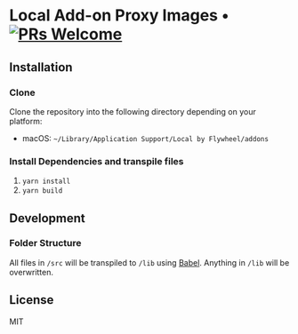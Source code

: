 # Local Add-on Proxy Images • [![PRs Welcome](https://img.shields.io/badge/PRs-welcome-brightgreen.svg)](https://github.com/colinduwe/local-addon-proxypass/pulls/)

## Installation

### Clone

Clone the repository into the following directory depending on your platform:

- macOS: `~/Library/Application Support/Local by Flywheel/addons`

### Install Dependencies and transpile files
1. `yarn install`
2. `yarn build`

## Development

### Folder Structure
All files in `/src` will be transpiled to `/lib` using [Babel](https://github.com/babel/babel/). Anything in `/lib` will be overwritten.


## License

MIT
